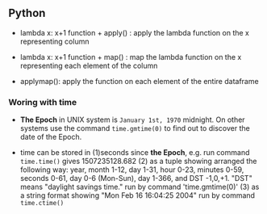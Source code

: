 Python
---

* lambda x: x+1 function + apply() : apply the lambda function on the x representing column

* lambda x: x+1 function + map() : map the lambda function on the x representing each element of the column

* applymap(): apply the function on each element of the entire dataframe

### Woring with time

* **The Epoch** in UNIX system is `January 1st, 1970` midnight. On other systems use the command `time.gmtime(0)` to find out to discover the date of the Epoch.

* time can be stored in (1)seconds since **the Epoch**, e.g. run command `time.time()` gives 1507235128.682  (2) as a tuple showing arranged the following way: year, month 1-12, day 1-31, hour 0-23, minutes 0-59, seconds 0-61, day 0-6 (Mon-Sun), day 1-366, and DST -1,0,+1. "DST" means "daylight savings time."  run by command 'time.gmtime(0)' (3) as a string format showing "Mon Feb 16 16:04:25 2004" run by command `time.ctime()`



